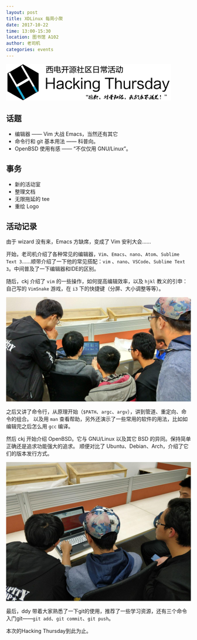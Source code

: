```yaml
---
layout: post
title: XDLinux 每周小聚
date: 2017-10-22
time: 13:00-15:30
location: 图书馆 A102
author: 老司机
categories: events
---
```

![Hacking Thursday](/picture/h4/h4.png)

## 话题

* 编辑器 —— Vim 大战 Emacs，当然还有其它
* 命令行和 git 基本用法 —— 科普向。
* OpenBSD 使用有感 —— “不仅仅用 GNU/Linux”。

## 事务

* 新的活动室
* 整理文档
* 无限拖延的 tee
* 重绘 Logo

## 活动记录

由于 wizard 没有来，Emacs 方缺席，变成了 Vim 安利大会……

开始，老司机介绍了各种常见的编辑器，`Vim`、`Emacs`、`nano`、`Atom`、`Sublime Text 3`……顺带介绍了一下他的常见搭配：`vim` 、`nano`、`VSCode`、`Sublime Text 3`。中间普及了一下编辑器和IDE的区别。

随后，ckj 介绍了 `vim` 的一些操作，如何提高编辑效率，以及 `hjkl` 教义的引申：
自己写的 `VimSnake` 游戏，在 `i3` 下的快捷键（分屏、大小调整等等）。

![@ckj talking CLI](/picture/h4/2017-10-22_1.jpg)

之后又讲了命令行，从原理开始（`$PATH`、`argc`、`argv`），讲到管道、重定向、命令的组合。
以及用 `man` 查看帮助，另外还演示了一些常用的软件的用法，比如如编辑完之后怎么用 `gcc` 编译。

然后 ckj 开始介绍 OpenBSD。它与 GNU/Linux 以及其它 BSD 的异同。保持简单正确还是追求功能强大的追求。
顺便对比了 Ubuntu、Debian、Arch，介绍了它们的版本发行方式。

![@ddy talking git](/picture/h4/2017-10-22_2.jpg)

最后，ddy 带着大家熟悉了一下git的使用，推荐了一些学习资源，还有三个命令入门git——`git add`、`git commit`、`git push`。

本次的Hacking Thursday到此为止。
